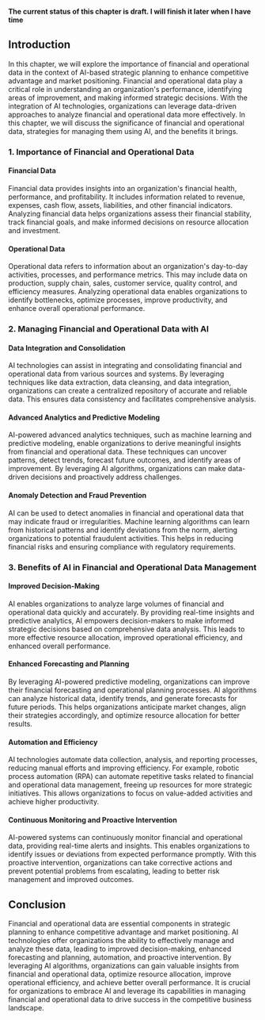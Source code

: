 **The current status of this chapter is draft. I will finish it later when I have time**

Introduction
------------

In this chapter, we will explore the importance of financial and operational data in the context of AI-based strategic planning to enhance competitive advantage and market positioning. Financial and operational data play a critical role in understanding an organization's performance, identifying areas of improvement, and making informed strategic decisions. With the integration of AI technologies, organizations can leverage data-driven approaches to analyze financial and operational data more effectively. In this chapter, we will discuss the significance of financial and operational data, strategies for managing them using AI, and the benefits it brings.

### 1. Importance of Financial and Operational Data

#### Financial Data

Financial data provides insights into an organization's financial health, performance, and profitability. It includes information related to revenue, expenses, cash flow, assets, liabilities, and other financial indicators. Analyzing financial data helps organizations assess their financial stability, track financial goals, and make informed decisions on resource allocation and investment.

#### Operational Data

Operational data refers to information about an organization's day-to-day activities, processes, and performance metrics. This may include data on production, supply chain, sales, customer service, quality control, and efficiency measures. Analyzing operational data enables organizations to identify bottlenecks, optimize processes, improve productivity, and enhance overall operational performance.

### 2. Managing Financial and Operational Data with AI

#### Data Integration and Consolidation

AI technologies can assist in integrating and consolidating financial and operational data from various sources and systems. By leveraging techniques like data extraction, data cleansing, and data integration, organizations can create a centralized repository of accurate and reliable data. This ensures data consistency and facilitates comprehensive analysis.

#### Advanced Analytics and Predictive Modeling

AI-powered advanced analytics techniques, such as machine learning and predictive modeling, enable organizations to derive meaningful insights from financial and operational data. These techniques can uncover patterns, detect trends, forecast future outcomes, and identify areas of improvement. By leveraging AI algorithms, organizations can make data-driven decisions and proactively address challenges.

#### Anomaly Detection and Fraud Prevention

AI can be used to detect anomalies in financial and operational data that may indicate fraud or irregularities. Machine learning algorithms can learn from historical patterns and identify deviations from the norm, alerting organizations to potential fraudulent activities. This helps in reducing financial risks and ensuring compliance with regulatory requirements.

### 3. Benefits of AI in Financial and Operational Data Management

#### Improved Decision-Making

AI enables organizations to analyze large volumes of financial and operational data quickly and accurately. By providing real-time insights and predictive analytics, AI empowers decision-makers to make informed strategic decisions based on comprehensive data analysis. This leads to more effective resource allocation, improved operational efficiency, and enhanced overall performance.

#### Enhanced Forecasting and Planning

By leveraging AI-powered predictive modeling, organizations can improve their financial forecasting and operational planning processes. AI algorithms can analyze historical data, identify trends, and generate forecasts for future periods. This helps organizations anticipate market changes, align their strategies accordingly, and optimize resource allocation for better results.

#### Automation and Efficiency

AI technologies automate data collection, analysis, and reporting processes, reducing manual efforts and improving efficiency. For example, robotic process automation (RPA) can automate repetitive tasks related to financial and operational data management, freeing up resources for more strategic initiatives. This allows organizations to focus on value-added activities and achieve higher productivity.

#### Continuous Monitoring and Proactive Intervention

AI-powered systems can continuously monitor financial and operational data, providing real-time alerts and insights. This enables organizations to identify issues or deviations from expected performance promptly. With this proactive intervention, organizations can take corrective actions and prevent potential problems from escalating, leading to better risk management and improved outcomes.

Conclusion
----------

Financial and operational data are essential components in strategic planning to enhance competitive advantage and market positioning. AI technologies offer organizations the ability to effectively manage and analyze these data, leading to improved decision-making, enhanced forecasting and planning, automation, and proactive intervention. By leveraging AI algorithms, organizations can gain valuable insights from financial and operational data, optimize resource allocation, improve operational efficiency, and achieve better overall performance. It is crucial for organizations to embrace AI and leverage its capabilities in managing financial and operational data to drive success in the competitive business landscape.
